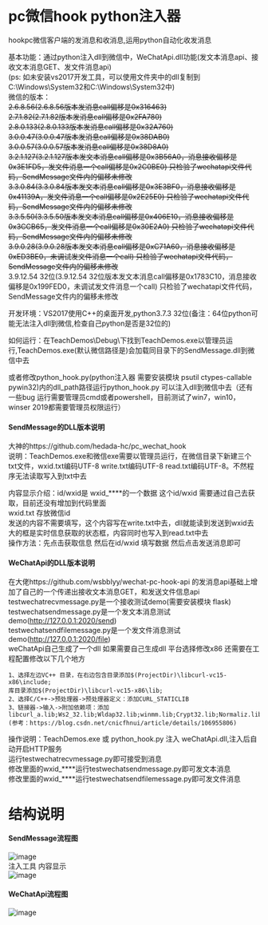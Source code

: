# pc微信hook python注入器

hookpc微信客户端的发消息和收消息,运用python自动化收发消息   

基本功能：通过python注入dll到微信中，WeChatApi.dll功能(发文本消息api、接收文本消息GET、发文件消息api)   
(ps: 如未安装vs2017开发工具，可以使用文件夹中的dll复制到C:\Windows\System32和C:\Windows\System32中)   
微信的版本：   
~~2.6.8.56(2.6.8.56版本发消息call偏移是0x316463)~~   
~~2.7.1.82(2.7.1.82版本发消息call偏移是0x2FA780)~~   
~~2.8.0.133(2.8.0.133版本发消息call偏移是0x32A760)~~  
~~3.0.0.47(3.0.0.47版本发消息call偏移是0x38DAB0)~~  
~~3.0.0.57(3.0.0.57版本发消息call偏移是0x38D8A0)~~  
~~3.2.1.127(3.2.1.127版本发文本消息call偏移是0x3B56A0，消息接收偏移是0x3E1FD5，发文件消息一个call偏移是0x2C0BE0) 只检验了wechatapi文件代码，SendMessage文件内的偏移未修改~~  
~~3.3.0.84(3.3.0.84版本发文本消息call偏移是0x3E3BF0，消息接收偏移是0x41139A，发文件消息一个call偏移是0x2E25E0) 只检验了wechatapi文件代码，SendMessage文件内的偏移未修改~~  
~~3.3.5.50(3.3.5.50版本发文本消息call偏移是0x406E10，消息接收偏移是0x3CCB65，发文件消息一个call偏移是0x30E2A0) 只检验了wechatapi文件代码，SendMessage文件内的偏移未修改~~  
~~3.9.0.28(3.9.0.28版本发文本消息call偏移是0xC71A60，消息接收偏移是0xED3BE0，未调试发文件消息一个call) 只检验了wechatapi文件代码，SendMessage文件内的偏移未修改~~   
3.9.12.54 32位(3.9.12.54 32位版本发文本消息call偏移是0x1783C10，消息接收偏移是0x199FED0，未调试发文件消息一个call) 只检验了wechatapi文件代码，SendMessage文件内的偏移未修改   

开发环境：VS2017使用C++的桌面开发,python3.7.3 32位(备注：64位python可能无法注入dll到微信,检查自己python是否是32位的)   

如何运行：在TeachDemos\Debug\下找到TeachDemos.exe以管理员运行,TeachDemos.exe(默认微信路径是)会加载同目录下的SendMessage.dll到微信中去    

或者修改python_hook.py(python注入器 需要安装模块 psutil ctypes-callable pywin32)内的dll_path路径运行python_hook.py 可以注入dll到微信中去（还有一些bug 运行需要管理员cmd或者powershell，目前测试了win7，win10，winser 2019都需要管理员权限运行）   

#### SendMessage的DLL版本说明
大神的https://github.com/hedada-hc/pc_wechat_hook    
说明：TeachDemos.exe和微信exe需要以管理员运行，在微信目录下新建三个txt文件，wxid.txt编码UTF-8 write.txt编码UTF-8 read.txt编码UTF-8。不然程序无法读取写入到txt中去    

内容显示介绍：id/wxid是 wxid_****的一个数据 这个id/wxid 需要通过自己去获取，目前还没有增加到代码里面   
wxid.txt 存放微信id   
发送的内容不需要填写，这个内容写在write.txt中去，dll就能读到发送到wxid去   
大的框是实时信息获取的状态框，内容同时也写入到read.txt中去   
操作方法：先点击获取信息 然后在id/wxid 填写数据 然后点击发送消息即可   

#### WeChatApi的DLL版本说明
在大佬https://github.com/wsbblyy/wechat-pc-hook-api 的发消息api基础上增加了自己的一个传递出接收文本消息GET，和发送文件信息api   
testwechatrecvmessage.py是一个接收测试demo(需要安装模块 flask)   
testwechatsendmessage.py是一个发文本消息测试demo(http://127.0.0.1:2020/send)   
testwechatsendfilemessage.py是一个发文件消息测试demo(http://127.0.0.1:2020/file)   
weChatApi自己生成了一个dll 如果需要自己生成dll 平台选择修改x86 还需要在工程配置修改以下几个地方
```
1、选择左边VC++ 目录，在右边包含目录添加$(ProjectDir)\libcurl-vc15-x86\include;
库目录添加$(ProjectDir)\libcurl-vc15-x86\lib;   
2、选择C/C++->预处理器->预处理器定义：添加CURL_STATICLIB   
3、链接器->输入->附加依赖项：添加libcurl_a.lib;Ws2_32.lib;Wldap32.lib;winmm.lib;Crypt32.lib;Normaliz.lib;   
(参考：https://blog.csdn.net/cnicfhnui/article/details/106955806)    
```
操作说明：TeachDemos.exe 或 python_hook.py 注入 weChatApi.dll,注入后自动开启HTTP服务    
运行testwechatrecvmessage.py即可接受到消息    
修改里面的wxid_****运行testwechatsendmessage.py即可发文本消息    
修改里面的wxid_****运行testwechatsendfilemessage.py即可发文件消息    

# 结构说明

#### SendMessage流程图   
![image](https://github.com/holdyeah/wechat-pc-hook-python/blob/master/images/%E8%AF%B4%E6%98%8E.png)   
注入工具 内容显示   
![image](https://github.com/holdyeah/wechat-pc-hook-python/blob/master/images/%E6%A8%A1%E5%9D%97.png)   

#### WeChatApi流程图   
![image](https://github.com/holdyeah/wechat-pc-hook-python/blob/master/images/wechatapi%E6%B5%81%E7%A8%8B.png)   

